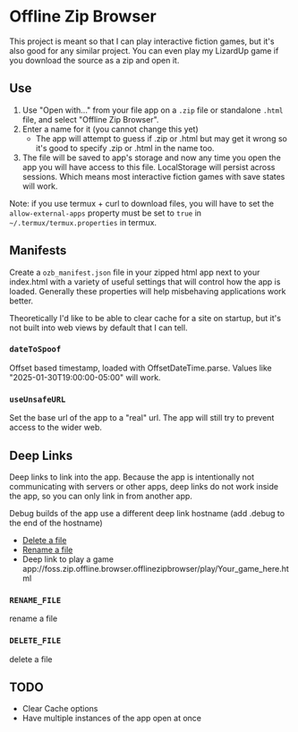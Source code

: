 # Offline Zip Browser

This project is meant so that I can play interactive fiction games, but it's also good for any similar project. You can even play my LizardUp game if you download the source as a zip and open it.

## Use

1. Use "Open with..." from your file app on a `.zip` file or standalone `.html` file, and select "Offline Zip Browser".
1. Enter a name for it (you cannot change this yet)
    - The app will attempt to guess if .zip or .html but may get it wrong
		so it's good to specify .zip or .html in the name too.
1. The file will be saved to app's storage and now any time you open the app
you will have access to this file. LocalStorage will persist across sessions.
Which means most interactive fiction games with save states will work.

Note: if you use termux + curl to download files, you will have to set the
`allow-external-apps` property must be set to `true` in `~/.termux/termux.properties` in termux.

## Manifests

Create a `ozb_manifest.json` file in your zipped html app next to your index.html with a variety of useful settings that will control how the app is loaded. Generally these properties will help misbehaving applications work better.

Theoretically I'd like to be able to clear cache for a site on startup, but it's not built into web views by default that I can tell.

### `dateToSpoof`

Offset based timestamp, loaded with OffsetDateTime.parse.
Values like "2025-01-30T19:00:00-05:00" will work.

### `useUnsafeURL`

Set the base url of the app to a "real" url. The app will still try to prevent access to the wider web.

## Deep Links

Deep links to link into the app. Because the app is intentionally not communicating with servers or other apps, deep links do not work inside the app, so you can only link in from another app.

Debug builds of the app use a different deep link hostname (add .debug to the end of the hostname)

- [Delete a file](app://foss.zip.offline.browser.offlinezipbrowser/action/delete-file)
- [Rename a file](app://foss.zip.offline.browser.offlinezipbrowser/action/rename-file)
- Deep link to play a game app://foss.zip.offline.browser.offlinezipbrowser/play/Your_game_here.html

### `RENAME_FILE`

rename a file

### `DELETE_FILE`

delete a file

## TODO

- Clear Cache options
- Have multiple instances of the app open at once
